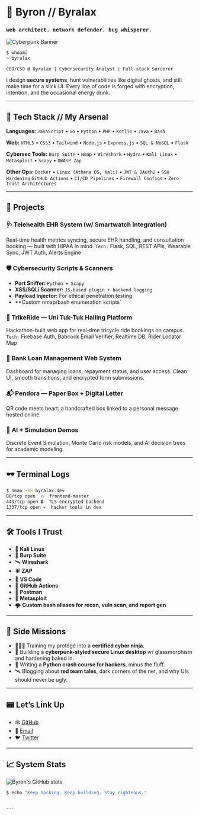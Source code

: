 # 👾 Byron // Byralax  
### `web architect. network defender. bug whisperer.`  
![Cyberpunk Banner](https://i.postimg.cc/L4gj2qHB/A-digital-illustration-in-a-futuristic-cyberpunk.png)

```bash
$ whoami
> byralax
````

`CEO/CSO @ Byralax | Cybersecurity Analyst | Full-stack Sorcerer`

I design **secure systems**, hunt vulnerabilities like digital ghosts, and still make time for a slick UI.
Every line of code is forged with encryption, intention, and the occasional energy drink.

---

## 🧠 Tech Stack // My Arsenal

**Languages:**
`JavaScript` • `Go` • `Python` • `PHP` • `Kotlin` • `Java` • `Bash`

**Web:**
`HTML5` • `CSS3` • `Tailwind` • `Node.js` • `Express.js` • `SQL & NoSQL` • `Flask`

**Cybersec Tools:**
`Burp Suite` • `Nmap` • `Wireshark` • `Hydra` • `Kali Linux` • `Metasploit` • `Scapy` • `OWASP Zap`

**Other Ops:**
`Docker` • `Linux (Athena OS, Kali)` • `JWT & OAuth2` • `SSH Hardening`
`GitHub Actions` • `CI/CD Pipelines` • `Firewall Configs` • `Zero Trust Architectures`

---

## 📂 Projects

### 🩺 **Telehealth EHR System (w/ Smartwatch Integration)**

Real-time health metrics syncing, secure EHR handling, and consultation booking — built with HIPAA in mind.
`Tech:` Flask, SQL, REST APIs, Wearable Sync, JWT Auth, Alerts Engine

### 🛡️ **Cybersecurity Scripts & Scanners**

* **Port Sniffer:** `Python + Scapy`
* **XSS/SQLi Scanner:** `JS-based plugin + backend logging`
* **Payload Injector:** For ethical penetration testing
* \*\*Custom nmap/bash enumeration scripts\`

### 🚦 **TrikeRide — Uni Tuk-Tuk Hailing Platform**

Hackathon-built web app for real-time tricycle ride bookings on campus.
`Tech:` Firebase Auth, Babcock Email Verifier, Realtime DB, Rider Locator Map

### 🏦 **Bank Loan Management Web System**

Dashboard for managing loans, repayment status, and user access.
Clean UI, smooth transitions, and encrypted form submissions.

### 📬 **Pendora — Paper Box + Digital Letter**

QR code meets heart: a handcrafted box linked to a personal message hosted online.

### 🧠 **AI + Simulation Demos**

Discrete Event Simulation, Monte Carlo risk models, and AI decision trees for academic modeling.

---

## 🕶️ Terminal Logs

```bash
$ nmap -sS byralax.dev
80/tcp open  🔥  frontend-master  
443/tcp open 🔒  TLS-encrypted backend  
1337/tcp open 💀  hacker tools in dev  
```

---

## 🛠️ Tools I Trust

* 🐉 **Kali Linux**
* 🧪 **Burp Suite**
* 🛰️ **Wireshark**
* 🕷️ **ZAP**
* 🦾 **VS Code**
* 🧵 **GitHub Actions**
* 🧩 **Postman**
* 🎯 **Metasploit**
* 🌪️ **Custom bash aliases for recon, vuln scan, and report gen**

---

## 🔐 Side Missions

* 👩🏽‍💻 Training my protégé into a **certified cyber ninja**.
* 🔐 Building a **cyberpunk-styled secure Linux desktop** w/ glassmorphism and hardening baked in.
* 📖 Writing a **Python crash course for hackers**, minus the fluff.
* 🛰️ Blogging about **red team tales**, dark corners of the net, and why UIs should never be ugly.

---

## 📟 Let’s Link Up

* 🕸️ [GitHub](https://github.com/byralax)
* 📧 [Email](mailto:byralax@gmail.com)
* 🐦 [Twitter](https://twitter.com/byralax)


---

## 📈 System Stats

![Byron's GitHub stats](https://github-readme-stats.vercel.app/api?username=byralax\&show_icons=true\&theme=dracula)

```bash
$ echo "Keep hacking. Keep building. Stay righteous."
```

```

---

```
